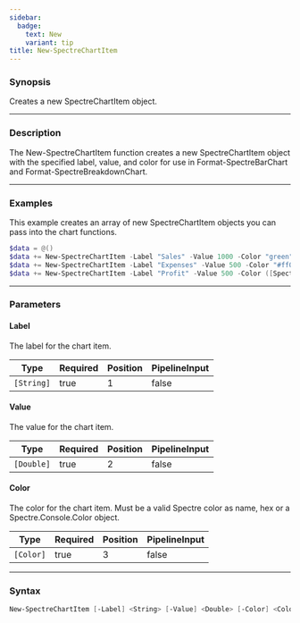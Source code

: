 ```yaml
---
sidebar:
  badge:
    text: New
    variant: tip
title: New-SpectreChartItem
---
```




### Synopsis
Creates a new SpectreChartItem object.

---

### Description

The New-SpectreChartItem function creates a new SpectreChartItem object with the specified label, value, and color for use in Format-SpectreBarChart and Format-SpectreBreakdownChart.

---

### Examples
This example creates an array of new SpectreChartItem objects you can pass into the chart functions.

```powershell
$data = @()
$data += New-SpectreChartItem -Label "Sales" -Value 1000 -Color "green"
$data += New-SpectreChartItem -Label "Expenses" -Value 500 -Color "#ff0000"
$data += New-SpectreChartItem -Label "Profit" -Value 500 -Color ([Spectre.Console.Color]::Blue)
```

---

### Parameters
#### **Label**
The label for the chart item.

|Type      |Required|Position|PipelineInput|
|----------|--------|--------|-------------|
|`[String]`|true    |1       |false        |

#### **Value**
The value for the chart item.

|Type      |Required|Position|PipelineInput|
|----------|--------|--------|-------------|
|`[Double]`|true    |2       |false        |

#### **Color**
The color for the chart item. Must be a valid Spectre color as name, hex or a Spectre.Console.Color object.

|Type     |Required|Position|PipelineInput|
|---------|--------|--------|-------------|
|`[Color]`|true    |3       |false        |

---

### Syntax
```powershell
New-SpectreChartItem [-Label] <String> [-Value] <Double> [-Color] <Color> [<CommonParameters>]
```
